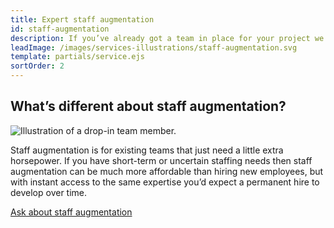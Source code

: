 ```yaml
---
title: Expert staff augmentation
id: staff-augmentation
description: If you’ve already got a team in place for your project we can help by filling in any talent gaps. We’ll help you identify missing capabilities and then enlist the right members of our team to provide the added muscle you need. Our team can be embedded into your team’s existing workflow to help you get your project completed on schedule.
leadImage: /images/services-illustrations/staff-augmentation.svg
template: partials/service.ejs
sortOrder: 2
---
```


<h2 class="text-heading-two">What’s different about staff augmentation?</h2>

<div class="card-image--hang-right-wide">
  <img src="/images/services-illustrations/staff-augmentation.svg" alt="Illustration of a drop-in team member." />
</div>

<p>Staff augmentation is for existing teams that just need a little extra horsepower. If you have short-term or uncertain staffing needs then staff augmentation can be much more affordable than hiring new employees, but with instant access to the same expertise you’d expect a permanent hire to develop over time.</p>

<a class="button--default" href="/contact">Ask about staff augmentation</a>